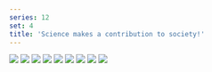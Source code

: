 ```yaml
---
series: 12
set: 4
title: 'Science makes a contribution to society!'
---
```


![](../../../../assets/2006-comic-revue/part-4/pg009.jpg)
![](../../../../assets/2006-comic-revue/part-4/pg010.jpg)
![](../../../../assets/2006-comic-revue/part-4/pg011.jpg)
![](../../../../assets/2006-comic-revue/part-4/pg012.jpg)
![](../../../../assets/2006-comic-revue/part-4/pg013.jpg)
![](../../../../assets/2006-comic-revue/part-4/pg014.jpg)
![](../../../../assets/2006-comic-revue/part-4/pg015.jpg)
![](../../../../assets/2006-comic-revue/part-4/pg016.jpg)
![](../../../../assets/2006-comic-revue/part-4/pg017.jpg)